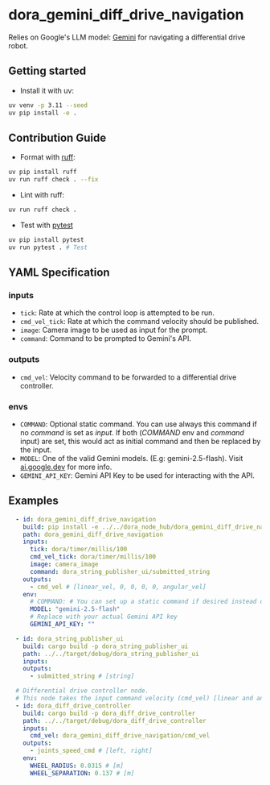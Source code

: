 # dora_gemini_diff_drive_navigation

Relies on Google's LLM model: [Gemini](https://gemini.google.com/) for navigating a differential drive robot.

## Getting started

- Install it with uv:

```bash
uv venv -p 3.11 --seed
uv pip install -e .
```

## Contribution Guide

- Format with [ruff](https://docs.astral.sh/ruff/):

```bash
uv pip install ruff
uv run ruff check . --fix
```

- Lint with ruff:

```bash
uv run ruff check .
```

- Test with [pytest](https://github.com/pytest-dev/pytest)

```bash
uv pip install pytest
uv run pytest . # Test
```

## YAML Specification

### inputs
  - `tick`: Rate at which the control loop is attempted to be run.
  - `cmd_vel_tick`: Rate at which the command velocity should be published.
  - `image`: Camera image to be used as input for the prompt.
  - `command`: Command to be prompted to Gemini's API.

### outputs
  - `cmd_vel`: Velocity command to be forwarded to a differential drive controller.

### envs
  - `COMMAND`: Optional static command. You can use always this command if no *command* is set as *input*. If both (*COMMAND* env and *command* input) are set, this would act as initial command and then be replaced by the input.
  - `MODEL`: One of the valid Gemini models. (E.g: gemini-2.5-flash). Visit [ai.google.dev](https://ai.google.dev/gemini-api/docs) for more info.
  - `GEMINI_API_KEY`: Gemini API Key to be used for interacting with the API.

## Examples

```yml
  - id: dora_gemini_diff_drive_navigation
    build: pip install -e ../../dora_node_hub/dora_gemini_diff_drive_navigation
    path: dora_gemini_diff_drive_navigation
    inputs:
      tick: dora/timer/millis/100
      cmd_vel_tick: dora/timer/millis/100
      image: camera_image
      command: dora_string_publisher_ui/submitted_string
    outputs:
      - cmd_vel # [linear_vel, 0, 0, 0, 0, angular_vel]
    env:
      # COMMAND: # You can set up a static command if desired instead of passing the command as an input.
      MODEL: "gemini-2.5-flash"
      # Replace with your actual Gemini API key
      GEMINI_API_KEY: ""

  - id: dora_string_publisher_ui
    build: cargo build -p dora_string_publisher_ui
    path: ../../target/debug/dora_string_publisher_ui
    inputs:
    outputs:
      - submitted_string # [string]

  # Differential drive controller node.
  # This node takes the input command velocity (cmd_vel) [linear and angular velocity] and converts it to joint speed commands [rad/s] for the left and right wheels.
  - id: dora_diff_drive_controller
    build: cargo build -p dora_diff_drive_controller
    path: ../../target/debug/dora_diff_drive_controller
    inputs:
      cmd_vel: dora_gemini_diff_drive_navigation/cmd_vel
    outputs:
      - joints_speed_cmd # [left, right]
    env:
      WHEEL_RADIUS: 0.0315 # [m]
      WHEEL_SEPARATION: 0.137 # [m]
```
